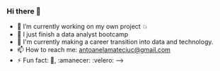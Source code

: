 ### Hi there 👋
- 🔭 I’m currently working on my own project :boom:
- 🌱 I just finish a data analyst bootcamp
- 👯 I'm currently making a career transition into data and technology.
- 📫 How to reach me: antoanelamateciuc@gmail.com
- ⚡ Fun fact: :musical_note:,  :amanecer:  :velero:
-->
